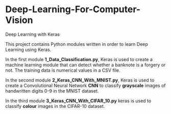 # Deep-Learning-For-Computer-Vision
Deep Learning with Keras

This project contains Python modules written in order to learn Deep Learning using Keras. 

In the first module **1_Data_Classification.py**, Keras is used to create a machine learning module that can detect whether a banknote is a forgery or not.  The training data is numerical values in a CSV file.

In the second module **2_Keras_CNN_With_MNIST.py**, Keras is used to create a Convolutional Neural Network **CNN** to classify **grayscale** images of handwritten digits 0-9 in the MNIST dataset. 

In the third module **3_Keras_CNN_With_CIFAR_10.py** keras is used to classify **colour** images in the CIFAR-10 dataset. 
